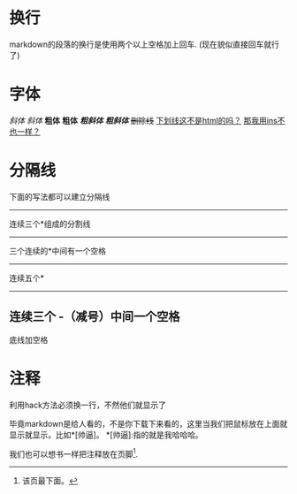 # 换行
markdown的段落的换行是使用两个以上空格加上回车.    (现在貌似直接回车就行了)

# 字体
*斜体*
_斜体_
**粗体**
__粗体__
***粗斜体***
___粗斜体___
~~删除线~~
<u>下划线这不是html的吗？</u>
<ins>那我用ins不也一样？</ins>

# 分隔线
下面的写法都可以建立分隔线
***
连续三个*组成的分割线
* * *
三个连续的*中间有一个空格
*****
连续五个*
- - -
连续三个 -（减号）中间一个空格
----------
底线加空格

# 注释
利用hack方法必须换一行，不然他们就显示了

[comment]: <> (我是注释，不会显示。)
[comment]: <> (我是注释，不会显示。)
[comment]: <> (我是注释，不会显示。)
[//]: <>      (我是注释，不会显示。)
[//]: #       (我是注释，不会显示。 推荐比较稳定)

毕竟markdown是给人看的，不是你下载下来看的，这里当我们把鼠标放在上面就显示就显示。比如*[帅逼]。
*[帅逼]:指的就是我哈哈哈。

我们也可以想书一样把注释放在页脚[^1].
[^1]:该页最下面。
